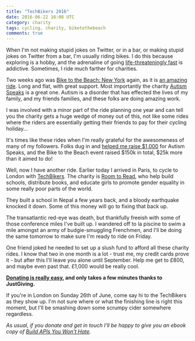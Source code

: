 ```yaml
---
title: "TechBikers 2016"
date: 2016-06-22 16:08 UTC
category: charity
tags: cycling, charity, biketothebeach
comments: true
---
```


When I'm not making stupid jokes on Twitter, or in a bar, or making stupid jokes on Twitter from a bar, I'm usually riding bikes. I do this because exploring is a hobby, and the adrenaline of going [life-threateningly fast](https://www.youtube.com/watch?v=nZTy5cKm6Hg) is addictive. Sometimes, I ride much farther for charities.

Two weeks ago was [Bike to the Beach: New York] again, as it is [an amazing ride](https://www.strava.com/activities/604926634). Long and flat, with great support. Most importantly the charity [Autism Speaks] is a great one. Autism is a disorder that has effected the lives of my family, and my friends families, and these folks are doing amazing work.

I was involved with a minor part of the ride planning one year and can tell you the charity gets a huge wedge of money out of this, not like some rides where the riders are essentially getting their friends to pay for their cycling holiday...

It's times like these rides when I'm really grateful for the awesomeness of many of my followers. Folks dug in and [helped me raise $1,000] for Autism Speaks, and the Bike to the Beach event raised $150k in total, $25k more than it aimed to do!

Well, now I have another ride. Earlier today I arrived in Paris, to cycle to London with [TechBikers](http://techbikers.com/rides/8/paris-london-2016). The charity is [Room to Read](http://www.roomtoread.org/), who help build schools, distribute books, and educate girls to promote gender equality in some really poor parts of the world.

They built a school in Nepal a few years back, and a bloody earthquake knocked it down. Some of this money will go to fixing that back up.

The transatlantic red-eye was death, but thankfully freeish with some of those conference miles I've built up. I wandered off to la piscine to swim a mile amongst an army of budgie-smuggling Frenchmen, and I'll be doing the same tomorrow to make sure I'm ready to ride on Friday.

One friend joked he needed to set up a slush fund to afford all these charity rides. I know that two in one month is a lot - trust me, my credit cards prove it - but after this I'll leave you alone until September. Help me get to £800, and maybe even past that. £1,000 would be really cool.

**[Donating is really easy](https://www.justgiving.com/techbikers-paris-to-london-2016-433), and only takes a few minutes thanks to JustGiving.**

If you're in London on Sunday 26th of June, come say hi to the TechBikers as they show up. I'm not sure where or what the finishing line is right this moment, but I'll be smashing down some scrumpy cider somewhere regardless.

_As usual, if you donate and get in touch I'll be happy to give you an ebook copy of [Build APIs You Won't Hate](https://apisyouwonthate.com/)._

[Bike to the Beach: New York]: https://www.biketothebeach.org/new-york
[Autism Speaks]: https://www.autismspeaks.org
[helped me raise $1,000]: https://my.biketothebeach.org/philsturgeon

